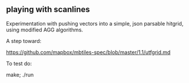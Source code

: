## playing with scanlines

Experimentation with pushing vectors into a simple, json parsable hitgrid, using modified AGG algorithms.

A step toward:

  https://github.com/mapbox/mbtiles-spec/blob/master/1.1/utfgrid.md

To test do:

   make;
   ./run
